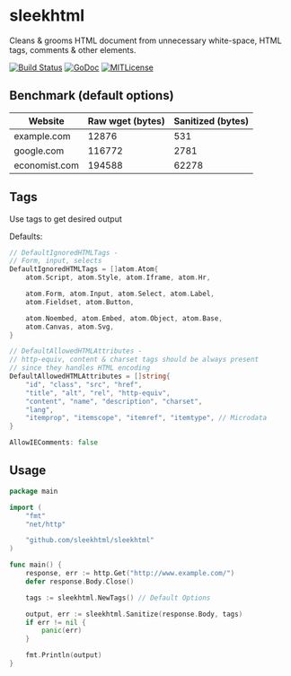 sleekhtml
=========

Cleans &amp; grooms HTML document from unnecessary white-space, HTML tags, comments &amp; other elements.

[![Build Status](https://travis-ci.org/linkosmosis/sleekhtml.svg?branch=master)](https://travis-ci.org/linkosmosis/sleekhtml)
[![GoDoc](http://godoc.org/github.com/sleekhtml/sleekhtml?status.svg)](http://godoc.org/github.com/sleekhtml/sleekhtml)
[![MITLicense](http://img.shields.io/badge/license-MIT-blue.svg)](http://opensource.org/licenses/MIT)

## Benchmark (default options)

Website | Raw wget (bytes) | Sanitized (bytes)
------- | ---------------- | ----------------
example.com | 12876 | 531
google.com | 116772 | 2781
economist.com | 194588 | 62278

## Tags
Use tags to get desired output

Defaults:
```go
// DefaultIgnoredHTMLTags -
// Form, input, selects
DefaultIgnoredHTMLTags = []atom.Atom{
	atom.Script, atom.Style, atom.Iframe, atom.Hr,

	atom.Form, atom.Input, atom.Select, atom.Label,
	atom.Fieldset, atom.Button,

	atom.Noembed, atom.Embed, atom.Object, atom.Base,
	atom.Canvas, atom.Svg,
}

// DefaultAllowedHTMLAttributes -
// http-equiv, content & charset tags should be always present
// since they handles HTML encoding
DefaultAllowedHTMLAttributes = []string{
	"id", "class", "src", "href",
	"title", "alt", "rel", "http-equiv",
	"content", "name", "description", "charset",
	"lang",
	"itemprop", "itemscope", "itemref", "itemtype", // Microdata
}

AllowIEComments: false
```

## Usage
```go
package main

import (
	"fmt"
	"net/http"

	"github.com/sleekhtml/sleekhtml"
)

func main() {
	response, err := http.Get("http://www.example.com/")
	defer response.Body.Close()

	tags := sleekhtml.NewTags() // Default Options

	output, err := sleekhtml.Sanitize(response.Body, tags)
	if err != nil {
		panic(err)
	}

	fmt.Println(output)
}
```
